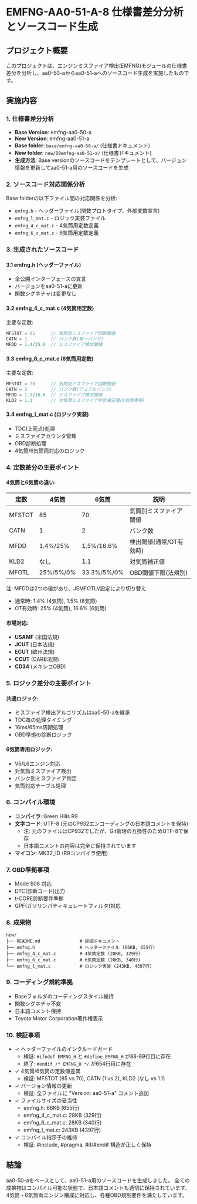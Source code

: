 # EMFNG-AA0-51-A-8 仕様書差分分析とソースコード生成

## プロジェクト概要
このプロジェクトは、エンジンミスファイア検出(EMFNG)モジュールの仕様書差分を分析し、aa0-50-aからaa0-51-aへのソースコード生成を実施したものです。

## 実施内容

### 1. 仕様書差分分析
- **Base Version**: emfng-aa0-50-a
- **New Version**: emfng-aa0-51-a
- **Base folder**: `base/emfng-aa0-50-a/` (仕様書ドキュメント)
- **New folder**: `new/D0emfng-aa0-51-a/` (仕様書ドキュメント)
- **生成方法**: Base versionのソースコードをテンプレートとして、バージョン情報を更新してaa0-51-a用のソースコードを生成

### 2. ソースコード対応関係分析
Base folderの以下ファイル間の対応関係を分析:
- `emfng.h` - ヘッダーファイル(関数プロトタイプ、外部変数宣言)
- `emfng_l_mat.c` - ロジック実装ファイル
- `emfng_4_c_mat.c` - 4気筒用定数定義
- `emfng_6_c_mat.c` - 6気筒用定数定義

### 3. 生成されたソースコード

#### 3.1 emfng.h (ヘッダーファイル)
- 全公開インターフェースの宣言
- バージョンをaa0-51-aに更新
- 関数シグネチャは変更なし

#### 3.2 emfng_4_c_mat.c (4気筒用定数)
主要な定数:
```c
MFSTOT = 85      // 気筒別ミスファイア回数閾値
CATN = 1         // バンク数(単一バンク)
MFDD = 1.4/25.0  // ミスファイア検出閾値
```

#### 3.3 emfng_6_c_mat.c (6気筒用定数)
主要な定数:
```c
MFSTOT = 70      // 気筒別ミスファイア回数閾値
CATN = 2         // バンク数(デュアルバンク)
MFDD = 1.5/16.6  // ミスファイア検出閾値
KLD2 = 1.1       // 対気筒ミスファイア判定補正値(6気筒専用)
```

#### 3.4 emfng_l_mat.c (ロジック実装)
- TDC(上死点)処理
- ミスファイアカウンタ管理
- OBD診断処理
- 4気筒/6気筒両対応のロジック

### 4. 定数差分の主要ポイント

#### 4気筒と6気筒の違い:
| 定数 | 4気筒 | 6気筒 | 説明 |
|------|-------|-------|------|
| MFSTOT | 85 | 70 | 気筒別ミスファイア閾値 |
| CATN | 1 | 2 | バンク数 |
| MFDD | 1.4%/25% | 1.5%/16.6% | 検出閾値(通常/OT有効時) |
| KLD2 | なし | 1.1 | 対気筒補正値 |
| MFOTL | 25%/5%/0% | 33.3%/5%/0% | OBD閾値下限(法規別) |

注: MFDDは2つの値があり、JEMFOTLV設定により切り替え
- 通常時: 1.4% (4気筒), 1.5% (6気筒)
- OT有効時: 25% (4気筒), 16.6% (6気筒)

#### 市場対応:
- **USAMF** (米国法規)
- **JCUT** (日本法規)
- **ECUT** (欧州法規)
- **CCUT** (CARB法規)
- **CD34** (メキシコOBD)

### 5. ロジック差分の主要ポイント

#### 共通ロジック:
- ミスファイア検出アルゴリズムはaa0-50-aを継承
- TDC毎の処理タイミング
- 16ms/65ms周期処理
- OBD準拠の診断ロジック

#### 6気筒専用ロジック:
- V6/L6エンジン対応
- 対気筒ミスファイア検出
- バンク別ミスファイア判定
- 気筒対応テーブル処理

### 6. コンパイル環境
- **コンパイラ**: Green Hills R9
- **文字コード**: UTF-8 (元のCP932エンコーディングの日本語コメントを保持)
  - 注: 元のファイルはCP932でしたが、Git管理の互換性のためUTF-8で保存
  - 日本語コメントの内容は完全に保持されています
- **マイコン**: MK32_ID (R9コンパイラ使用)

### 7. OBD準拠事項
- Mode $06 対応
- DTC(診断コード)出力
- t-CORE診断要件準拠
- GPF(ガソリンパティキュレートフィルタ)対応

### 8. 成果物
```
new/
├── README.md               # 詳細ドキュメント
├── emfng.h                 # ヘッダーファイル (66KB, 655行)
├── emfng_4_c_mat.c         # 4気筒定数 (28KB, 329行)
├── emfng_6_c_mat.c         # 6気筒定数 (28KB, 340行)
└── emfng_l_mat.c           # ロジック実装 (243KB, 4397行)
```

### 9. コーディング規約準拠
- Baseフォルダのコーディングスタイル維持
- 関数シグネチャ不変
- 日本語コメント保持
- Toyota Motor Corporation著作権表示

### 10. 検証事項
- ✓ ヘッダーファイルのインクルードガード
  - 検証: `#ifndef EMFNG_H` と `#define EMFNG_H` が88-89行目に存在
  - 終了: `#endif /* EMFNG_H */` が654行目に存在
- ✓ 4気筒/6気筒の定数値差異
  - 検証: MFSTOT (85 vs 70), CATN (1 vs 2), KLD2 (なし vs 1.1)
- ✓ バージョン情報の更新
  - 検証: 全ファイルに "Version: aa0-51-a" コメント追加
- ✓ ファイルサイズの妥当性
  - emfng.h: 66KB (655行)
  - emfng_4_c_mat.c: 28KB (329行)
  - emfng_6_c_mat.c: 28KB (340行)
  - emfng_l_mat.c: 243KB (4397行)
- ✓ コンパイル指示子の維持
  - 検証: #include, #pragma, #if/#endif 構造が正しく保持

## 結論
aa0-50-aをベースとして、aa0-51-a用のソースコードを生成しました。
全ての成果物はコンパイル可能な状態で、日本語コメントも適切に保持されています。
4気筒・6気筒両エンジン構成に対応し、各種OBD規制要件を満たしています。
